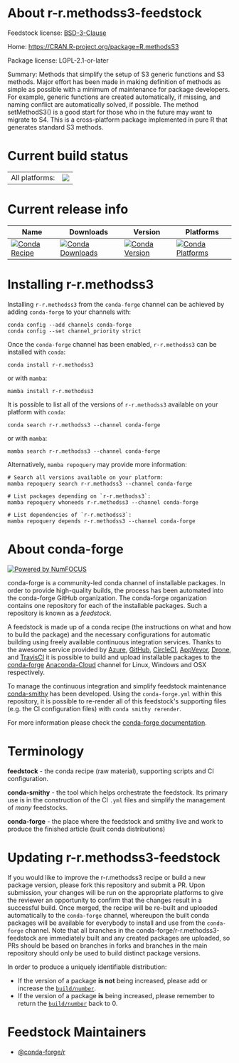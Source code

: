 About r-r.methodss3-feedstock
=============================

Feedstock license: [BSD-3-Clause](https://github.com/conda-forge/r-r.methodss3-feedstock/blob/main/LICENSE.txt)

Home: https://CRAN.R-project.org/package=R.methodsS3

Package license: LGPL-2.1-or-later

Summary: Methods that simplify the setup of S3 generic functions and S3 methods.  Major effort has been made in making definition of methods as simple as possible with a minimum of maintenance for package developers.  For example, generic functions are created automatically, if missing, and naming conflict are automatically solved, if possible.  The method setMethodS3() is a good start for those who in the future may want to migrate to S4.  This is a cross-platform package implemented in pure R that generates standard S3 methods.

Current build status
====================


<table><tr><td>All platforms:</td>
    <td>
      <a href="https://dev.azure.com/conda-forge/feedstock-builds/_build/latest?definitionId=1494&branchName=main">
        <img src="https://dev.azure.com/conda-forge/feedstock-builds/_apis/build/status/r-r.methodss3-feedstock?branchName=main">
      </a>
    </td>
  </tr>
</table>

Current release info
====================

| Name | Downloads | Version | Platforms |
| --- | --- | --- | --- |
| [![Conda Recipe](https://img.shields.io/badge/recipe-r--r.methodss3-green.svg)](https://anaconda.org/conda-forge/r-r.methodss3) | [![Conda Downloads](https://img.shields.io/conda/dn/conda-forge/r-r.methodss3.svg)](https://anaconda.org/conda-forge/r-r.methodss3) | [![Conda Version](https://img.shields.io/conda/vn/conda-forge/r-r.methodss3.svg)](https://anaconda.org/conda-forge/r-r.methodss3) | [![Conda Platforms](https://img.shields.io/conda/pn/conda-forge/r-r.methodss3.svg)](https://anaconda.org/conda-forge/r-r.methodss3) |

Installing r-r.methodss3
========================

Installing `r-r.methodss3` from the `conda-forge` channel can be achieved by adding `conda-forge` to your channels with:

```
conda config --add channels conda-forge
conda config --set channel_priority strict
```

Once the `conda-forge` channel has been enabled, `r-r.methodss3` can be installed with `conda`:

```
conda install r-r.methodss3
```

or with `mamba`:

```
mamba install r-r.methodss3
```

It is possible to list all of the versions of `r-r.methodss3` available on your platform with `conda`:

```
conda search r-r.methodss3 --channel conda-forge
```

or with `mamba`:

```
mamba search r-r.methodss3 --channel conda-forge
```

Alternatively, `mamba repoquery` may provide more information:

```
# Search all versions available on your platform:
mamba repoquery search r-r.methodss3 --channel conda-forge

# List packages depending on `r-r.methodss3`:
mamba repoquery whoneeds r-r.methodss3 --channel conda-forge

# List dependencies of `r-r.methodss3`:
mamba repoquery depends r-r.methodss3 --channel conda-forge
```


About conda-forge
=================

[![Powered by
NumFOCUS](https://img.shields.io/badge/powered%20by-NumFOCUS-orange.svg?style=flat&colorA=E1523D&colorB=007D8A)](https://numfocus.org)

conda-forge is a community-led conda channel of installable packages.
In order to provide high-quality builds, the process has been automated into the
conda-forge GitHub organization. The conda-forge organization contains one repository
for each of the installable packages. Such a repository is known as a *feedstock*.

A feedstock is made up of a conda recipe (the instructions on what and how to build
the package) and the necessary configurations for automatic building using freely
available continuous integration services. Thanks to the awesome service provided by
[Azure](https://azure.microsoft.com/en-us/services/devops/), [GitHub](https://github.com/),
[CircleCI](https://circleci.com/), [AppVeyor](https://www.appveyor.com/),
[Drone](https://cloud.drone.io/welcome), and [TravisCI](https://travis-ci.com/)
it is possible to build and upload installable packages to the
[conda-forge](https://anaconda.org/conda-forge) [Anaconda-Cloud](https://anaconda.org/)
channel for Linux, Windows and OSX respectively.

To manage the continuous integration and simplify feedstock maintenance
[conda-smithy](https://github.com/conda-forge/conda-smithy) has been developed.
Using the ``conda-forge.yml`` within this repository, it is possible to re-render all of
this feedstock's supporting files (e.g. the CI configuration files) with ``conda smithy rerender``.

For more information please check the [conda-forge documentation](https://conda-forge.org/docs/).

Terminology
===========

**feedstock** - the conda recipe (raw material), supporting scripts and CI configuration.

**conda-smithy** - the tool which helps orchestrate the feedstock.
                   Its primary use is in the construction of the CI ``.yml`` files
                   and simplify the management of *many* feedstocks.

**conda-forge** - the place where the feedstock and smithy live and work to
                  produce the finished article (built conda distributions)


Updating r-r.methodss3-feedstock
================================

If you would like to improve the r-r.methodss3 recipe or build a new
package version, please fork this repository and submit a PR. Upon submission,
your changes will be run on the appropriate platforms to give the reviewer an
opportunity to confirm that the changes result in a successful build. Once
merged, the recipe will be re-built and uploaded automatically to the
`conda-forge` channel, whereupon the built conda packages will be available for
everybody to install and use from the `conda-forge` channel.
Note that all branches in the conda-forge/r-r.methodss3-feedstock are
immediately built and any created packages are uploaded, so PRs should be based
on branches in forks and branches in the main repository should only be used to
build distinct package versions.

In order to produce a uniquely identifiable distribution:
 * If the version of a package **is not** being increased, please add or increase
   the [``build/number``](https://docs.conda.io/projects/conda-build/en/latest/resources/define-metadata.html#build-number-and-string).
 * If the version of a package **is** being increased, please remember to return
   the [``build/number``](https://docs.conda.io/projects/conda-build/en/latest/resources/define-metadata.html#build-number-and-string)
   back to 0.

Feedstock Maintainers
=====================

* [@conda-forge/r](https://github.com/conda-forge/r/)

